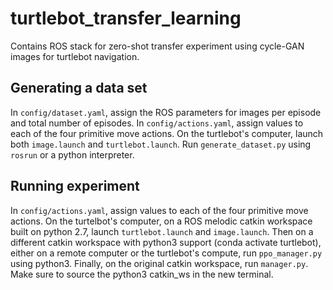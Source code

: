 # turtlebot_transfer_learning

Contains ROS stack for zero-shot transfer experiment using cycle-GAN images for turtlebot navigation.

## Generating a data set
In `config/dataset.yaml`, assign the ROS parameters for images per episode and total number of episodes. In `config/actions.yaml`, 
assign values to each of the four primitive move actions. On the turtlebot's computer, launch both `image.launch` and
`turtlebot.launch`. Run `generate_dataset.py` using `rosrun` or a python interpreter.

## Running experiment
In `config/actions.yaml`, 
assign values to each of the four primitive move actions. On the turtelbot's computer, on a ROS melodic catkin workspace built on python 2.7, launch `turtlebot.launch` and `image.launch`. Then on a different catkin workspace with python3 support (conda activate turtlebot), either on a remote computer or the turtlebot's compute, run `ppo_manager.py` using python3. Finally, on the original catkin workspace, run `manager.py`. Make sure to source the python3 catkin_ws in the new terminal.
